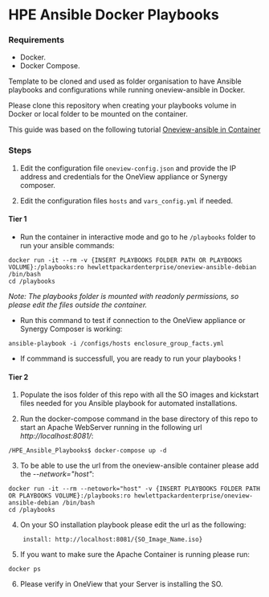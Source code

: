 # HPE Ansible Docker Playbooks 


### Requirements
* Docker.
* Docker Compose.

Template to be cloned and used as folder organisation to have Ansible playbooks and configurations while running oneview-ansible in Docker.

Please clone this repository when creating your playbooks volume in Docker or local folder to be mounted on the container.

This guide was based on the following  tutorial [Oneview-ansible in Container](https://github.com/HewlettPackard/oneview-ansible-samples/blob/master/oneview-ansible-in-container/oneview-ansible-in-container.md)


### Steps



1) Edit the configuration file `oneview-config.json` and provide the IP address and credentials for the OneView appliance or Synergy composer.

2) Edit the configuration files `hosts` and `vars_config.yml` if needed.



#### Tier 1

* Run the container in interactive mode and go to he `/playbooks` folder to run your ansible commands:
```
docker run -it --rm -v {INSERT PLAYBOOKS FOLDER PATH OR PLAYBOOKS VOLUME}:/playbooks:ro hewlettpackardenterprise/oneview-ansible-debian /bin/bash
cd /playbooks
```
*Note: The playbooks folder is mounted with readonly permissions, so please edit the files outside the container.*

* Run this command to test if connection to the OneView appliance or Synergy Composer is working:

```
ansible-playbook -i /configs/hosts enclosure_group_facts.yml
```

* If commmand is successfull, you are ready to run your playbooks !

#### Tier 2

1) Populate the isos folder of this repo with all the SO images and kickstart files needed for you Ansible playbook for automated installations.

2) Run the docker-compose command in the base directory of this repo to start an Apache WebServer running in the following url *http://localhost:8081/*:

```
/HPE_Ansible_Playbooks$ docker-compose up -d
```

3) To be able to use the url from the oneview-ansible container please add the *--network="host"*:

```
docker run -it --rm --netowork="host" -v {INSERT PLAYBOOKS FOLDER PATH OR PLAYBOOKS VOLUME}:/playbooks:ro hewlettpackardenterprise/oneview-ansible-debian /bin/bash
cd /playbooks
```

4) On your SO installation playbook please edit the url as the following:

```
    install: http://localhost:8081/{SO_Image_Name.iso}
```

5) If you want to make sure the Apache Container is running please run:

```
docker ps
```
6) Please verify in OneView that your Server is installing the SO.
